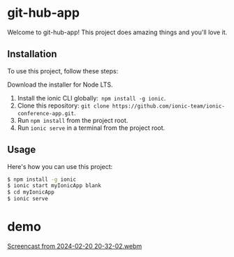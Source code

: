 # git-hub-app

Welcome to git-hub-app! This project does amazing things and you'll love it.

## Installation

To use this project, follow these steps:
 
Download the installer for Node LTS.
1. Install the ionic CLI globally:` npm install -g ionic`.
2. Clone this repository: `git clone https://github.com/ionic-team/ionic-conference-app.git`.
3. Run `npm install` from the project root.
4. Run `ionic serve` in a terminal from the project root.


## Usage

Here's how you can use this project:

```bash
$ npm install -g ionic  
$ ionic start myIonicApp blank 
$ cd myIonicApp
$ ionic serve
```
# demo
[Screencast from 2024-02-20 20-32-02.webm](https://github.com/Esmat-97/git-hub-app/assets/158211063/8699fc79-209a-4ffa-945d-b022c3bf632d)
